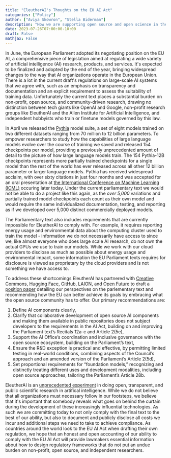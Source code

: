 ```yaml
---
title: "EleutherAI's Thoughts on the EU AI Act"
categories: ["Policy"]
author: ["Aviya Skowron", "Stella Biderman"]
description: "How we are supporting open source and open science in the EU AI Act."
date: 2023-07-26T07:00:00-10:00
draft: False
mathjax: False
---
```


In June, the European Parliament adopted its negotiating position on the EU AI, a comprehensive piece of legislation aimed at regulating a wide variety of artificial intelligence (AI) research, products, and services. It's expected to be finalized and adopted by the end of the year, bringing widespread changes to the way that AI organizations operate in the European Union. There is a lot in the current draft's regulations on large-scale AI systems that we agree with, such as an emphasis on transparency and documentation and an explicit requirement to assess the suitability of training data. Unfortunately the current text places a substantial burden on non-profit, open source, and community-driven research, drawing no distinction between tech giants like OpenAI and Google, non-profit research groups like EleutherAI and the Allen Institute for Artificial Intelligence, and independent hobbyists who train or finetune models governed by this law.

In April we released the [Pythia](https://arxiv.org/abs/2304.01373) model suite, a set of eight models trained on two different datasets
ranging from 70 million to 12 billion parameters. To empower researchers to study how the capabilities of large language models evolve over the course of training we saved and released 154 checkpoints per model, providing a previously unprecedented amount of detail to the picture of how large language models train. The 154 Pythia-12B checkpoints represents more partially trained checkpoints for a single model than the rest of the world has ever released across all other 12 billion parameter or larger language models. Pythia has received widespread acclaim, with over sixty citations in just four months and was accepted for an oral presentation at [the International Conference on Machine Learning (ICML)](https://icml.cc/) occuring later today. Under the current parliamentary text we would not be able to do a project like this again, as the *over 5,000* variations and partially trained model checkpoints each count as their own model and would require the same individualized documentation, testing, and reporting as if we developed over 5,000 distinct commercially deployed models.

The Parliamentary text also includes requirements that are currently impossible for EleutherAI to comply with. For example, it requires reporting energy usage and environmental data about the computing cluster used to train the model - information we do not necessarily have access to since we, like almost everyone who does large scale AI research, do not own the actual GPUs we use to train our models. While we work with our cloud providers to disclose as much as possible about energy usage and environmental impact, some information the EU Parliament texts requires for disclosure is viewed as proprietary by the cloud providers and is not something we have access to.

To address these shortcomings EleutherAI has partnered with [Creative Commons](https://creativecommons.org/), [Hugging Face](huggingface.co/), [GitHub](https://github.com/), [LAION](https://laion.ai/), and [Open Future](https://openfuture.ai/) to draft a [position paper](https://blog.eleuther.ai/supporting_OS_in_the_AIAct.pdf) detailing our perspectives on the parlementary text and recommending how the EU can better achieve its goals by embracing what the open source community has to offer. Our primary recommendations are:

1. Define AI components clearly,
2. Clarify that collaborative development of open source AI components and making them available in public repositories does not subject developers to the requirements in the AI Act, building on and improving the Parliament text’s Recitals 12a-c and Article 2(5e),
3. Support the AI Office’s coordination and inclusive governance with the open source ecosystem, building on the Parliament’s text,
4. Ensure the R&D exception is practical and effective, by permitting limited testing in real-world conditions, combining aspects of the Council’s approach and an amended version of the Parliament’s Article 2(5d),
5. Set proportional requirements for “foundation models,” recognizing and distinctly treating different uses and development modalities, including open source approaches, tailoring the Parliament’s Article 28b.

EleutherAI is an [unprecedented experiment](https://arxiv.org/abs/2210.06413) in doing open, transparent, and public scientific research in artifical intelligence. While we do not believe that all organizations must necessary follow in our footsteps, we believe that it's important that somebody reveals what goes on behind the curtain during the development of these increasingly influential technologies. As such we are committing today to not only comply with the final text to the best of our ability, but also to document and publicly disclose all costs we incur and additional steps we need to take to achieve compliance. As countries around the world look to the EU AI Act when drafting their own regulation, we hope that an honest and open accounting of our ability to comply with the EU AI Act will provide lawmakers essential information about how to design regulatory frameworks that do not put an undue burden on non-profit, open source, and independent researchers.

